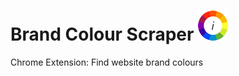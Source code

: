 # Brand Colour Scraper ![Logo](app//icons/icon_48.png) 
Chrome Extension: Find website brand colours
